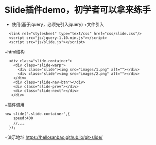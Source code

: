 # Slide插件demo，初学者可以拿来练手


- 使用(基于jquery，必须先引入jquery)
  +文件引入
```shell
  <link rel="stylesheet" type="text/css" href="css/slide.css"/>
  <script src="js/jquery-1.10.min.js"></script>
  <script src="js/slide.js"></script>
```
  +html结构
```shell
  <div class="slide-container">
    <div class="slide-warp">
      <div class="slide"><img src="images/1.png" alt=""></div>
      <div class="slide"><img src="images/2.png" alt=""></div>
    </div>
    <div class="slide-nav-btn"></div>
    <div class="slide-prev"></div>
    <div class="slide-next"></div>
   </div>
```
  +插件调用
```shell
new slide('.slide-container',{
    speed:400
    //、、、、
  });
```
  +演示地址
  https://hellosanbao.github.io/git-slide/
